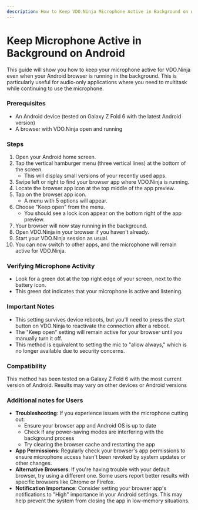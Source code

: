 ```yaml
---
description: How to Keep VDO.Ninja Microphone Active in Background on Android
---
```


# Keep Microphone Active in Background on Android

This guide will show you how to keep your microphone active for VDO.Ninja even when your Android browser is running in the background. This is particularly useful for audio-only applications where you need to multitask while continuing to use the microphone.

### Prerequisites

* An Android device (tested on Galaxy Z Fold 6 with the latest Android version)
* A browser with VDO.Ninja open and running

### Steps

1. Open your Android home screen.
2. Tap the vertical hamburger menu (three vertical lines) at the bottom of the screen.
   * This will display small versions of your recently used apps.
3. Swipe left or right to find your browser app where VDO.Ninja is running.
4. Locate the browser app icon at the top middle of the app preview.
5. Tap on the browser app icon.
   * A menu with 5 options will appear.
6. Choose "Keep open" from the menu.
   * You should see a lock icon appear on the bottom right of the app preview.
7. Your browser will now stay running in the background.
8. Open VDO.Ninja in your browser if you haven't already.
9. Start your VDO.Ninja session as usual.
10. You can now switch to other apps, and the microphone will remain active for VDO.Ninja.

### Verifying Microphone Activity

* Look for a green dot at the top right edge of your screen, next to the battery icon.
* This green dot indicates that your microphone is active and listening.

### Important Notes

* This setting survives device reboots, but you'll need to press the start button on VDO.Ninja to reactivate the connection after a reboot.
* The "Keep open" setting will remain active for your browser until you manually turn it off.
* This method is equivalent to setting the mic to "allow always," which is no longer available due to security concerns.

### Compatibility

This method has been tested on a Galaxy Z Fold 6 with the most current version of Android. Results may vary on other devices or Android versions

### Additional notes for Users

* **Troubleshooting**: If you experience issues with the microphone cutting out:
  * Ensure your browser app and Android OS is up to date
  * Check if any power-saving modes are interfering with the background process
  * Try clearing the browser cache and restarting the app
* **App Permissions**: Regularly check your browser's app permissions to ensure microphone access hasn't been revoked by system updates or other changes.
* **Alternative Browsers**: If you're having trouble with your default browser, try using a different one. Some users report better results with specific browsers like Chrome or Firefox.
* **Notification Importance**: Consider setting your browser app's notifications to "High" importance in your Android settings. This may help prevent the system from closing the app in low-memory situations.

